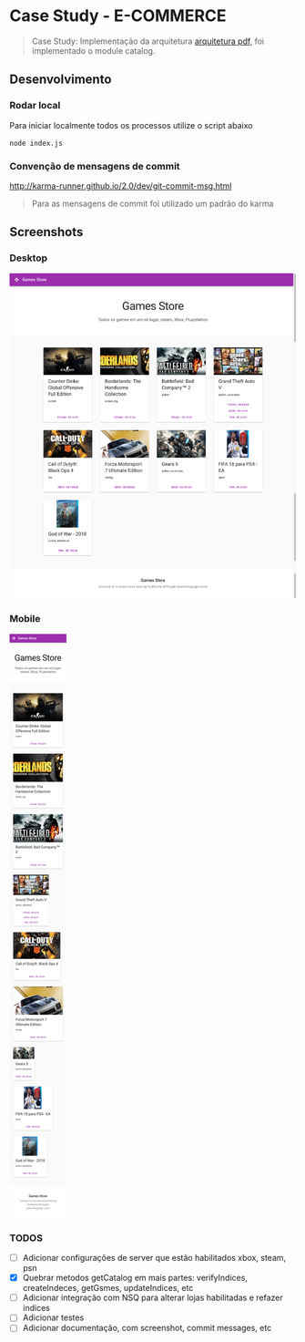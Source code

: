 # Case Study - E-COMMERCE

> Case Study: Implementação da arquitetura [arquitetura pdf], foi implementado o module catalog.

## Desenvolvimento

### Rodar local

Para iniciar localmente todos os processos utilize o script abaixo

```
node index.js
```

### Convenção de mensagens de commit

<http://karma-runner.github.io/2.0/dev/git-commit-msg.html>

> Para as mensagens de commit foi utilizado um padrão do karma

## Screenshots

### Desktop

![desktop][screenshot desktop]

### Mobile

![mobile][screenshot mobile]

### TODOS

- [ ] Adicionar configurações de server que estão habilitados xbox, steam, psn
- [x] Quebrar metodos getCatalog em mais partes: verifyIndices, createIndeces, getGsmes, updateIndices, etc
- [ ] Adicionar integração com NSQ para alterar lojas habilitadas e refazer indices
- [ ] Adicionar testes
- [ ] Adicionar documentação, com screenshot, commit messages, etc

[arquitetura pdf]: ./resources/arquitetura.pdf
[screenshot mobile]: ./resources/screenshot-mobile.png
[screenshot desktop]: ./resources/scrrenshot-desktop.png
